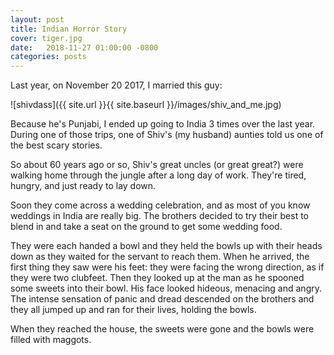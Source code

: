 ```yaml
---
layout: post
title: Indian Horror Story
cover: tiger.jpg
date:   2018-11-27 01:00:00 -0800
categories: posts
---
```


Last year, on November 20 2017, I married this guy:

![shivdass]({{ site.url }}{{ site.baseurl }}/images/shiv_and_me.jpg)

Because he's Punjabi, I ended up going to India 3 times over the last year. During one of those trips,
one of Shiv's (my husband) aunties told us one of the best scary stories.

So about 60 years ago or so, Shiv's great uncles (or great great?) were walking home through the jungle
after a long day of work. They're tired, hungry, and just ready to lay down.

Soon they come across a wedding celebration, and as most of you know weddings in India are really big.
The brothers decided to try their best to blend in and take a seat on the ground to get some wedding food.

They were each handed a bowl and they held the bowls up with their heads down as they waited for the servant
to reach them. When he arrived, the first thing they saw were his feet: they were facing the wrong direction,
as if they were two clubfeet. Then they looked up at the man as he spooned some sweets into their bowl. His
face looked hideous, menacing and angry. The intense sensation of panic and dread descended on the brothers
and they all jumped up and ran for their lives, holding the bowls.

When they reached the house, the sweets were gone and the bowls were filled with maggots.
